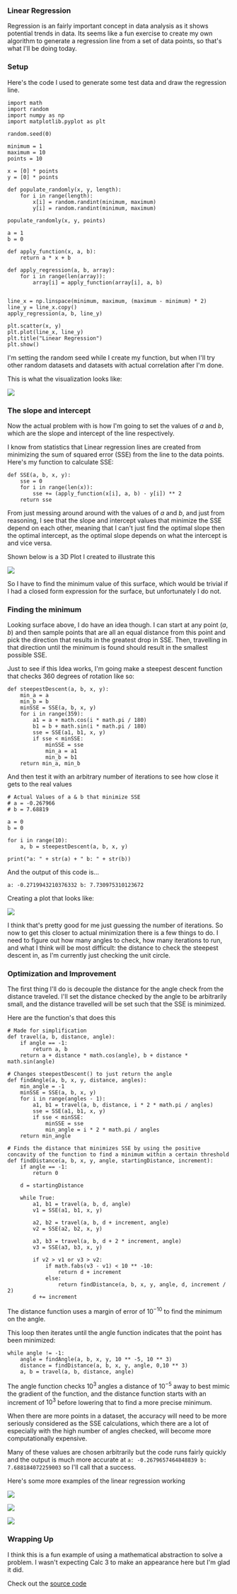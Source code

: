 ### Linear Regression

Regression is an fairly important concept in data analysis as it shows potential trends in data. Its seems like a fun exercise to create my own algorithm to generate a regression line from a set of data points, so that's what I'll be doing today.  

### Setup

Here's the code I used to generate some test data and draw the regression line.  

```
import math  
import random  
import numpy as np  
import matplotlib.pyplot as plt  
  
random.seed(0)  
  
minimum = 1  
maximum = 10  
points = 10  
  
x = [0] * points  
y = [0] * points  
  
def populate_randomly(x, y, length):  
    for i in range(length):  
        x[i] = random.randint(minimum, maximum)  
        y[i] = random.randint(minimum, maximum)  
  
populate_randomly(x, y, points)  
  
a = 1  
b = 0  
  
def apply_function(x, a, b):  
    return a * x + b  
  
def apply_regression(a, b, array):  
    for i in range(len(array)):  
        array[i] = apply_function(array[i], a, b) 
  
  
line_x = np.linspace(minimum, maximum, (maximum - minimum) * 2)  
line_y = line_x.copy()  
apply_regression(a, b, line_y)  
  
plt.scatter(x, y)  
plt.plot(line_x, line_y)  
plt.title("Linear Regression")  
plt.show()
```

I'm setting the random seed while I create my function, but when I'll try other random datasets and datasets with actual correlation after I'm done.  

This is what the visualization looks like:  

![](https://github.com/a4rsh/a4rsh/blob/main/posts/images/11-21-2024/testplot.png?raw=true)  

### The slope and intercept

Now the actual problem with is how I'm going to set the values of $a$ and $b$, which are the slope and intercept of the line respectively.  

I know from statistics that Linear regression lines are created from minimizing the sum of squared error (SSE) from the line to the data points. Here's my function to calculate SSE:  

```
def SSE(a, b, x, y):  
    sse = 0  
    for i in range(len(x)):  
        sse += (apply_function(x[i], a, b) - y[i]) ** 2  
    return sse
```

From just messing around around with the values of $a$ and $b$, and just from reasoning, I see that the slope and intercept values that minimize the SSE depend on each other, meaning  that I can't just find the optimal slope then the optimal intercept, as the optimal slope depends on what the intercept is and vice versa.  

Shown below is a 3D Plot I created to illustrate this  

![](https://github.com/a4rsh/a4rsh/blob/main/posts/images/11-21-2024/3dPlot.png?raw=true)  

So I have to find the minimum value of this surface, which would be trivial if I had a closed form expression for the surface, but unfortunately I do not.  
### Finding the minimum
Looking surface above, I do have an idea though. I can start at any point $(a,b)$ and then sample points that are all an equal distance from this point and pick the direction that results in the greatest drop in SSE. Then, travelling in that direction until the minimum is found should result in the smallest possible SSE.  

Just to see if this Idea works, I'm going make a steepest descent function that checks 360 degrees of rotation like so: 

```
def steepestDescent(a, b, x, y):  
    min_a = a  
    min_b = b  
    minSSE = SSE(a, b, x, y)  
    for i in range(359):  
        a1 = a + math.cos(i * math.pi / 180)  
        b1 = b + math.sin(i * math.pi / 180)  
        sse = SSE(a1, b1, x, y)  
        if sse < minSSE:  
            minSSE = sse  
            min_a = a1  
            min_b = b1  
    return min_a, min_b
```

And then test it with an arbitrary number of iterations to see how close it gets to the real values  

```  
# Actual Values of a & b that minimize SSE
# a = -0.267966  
# b = 7.68819    
  
a = 0
b = 0

for i in range(10):  
    a, b = steepestDescent(a, b, x, y)  
  
print("a: " + str(a) + " b: " + str(b))
```

And the output of this code is...  

`a: -0.2719943210376332 b: 7.730975310123672`  

Creating a plot that looks like:  

![](https://github.com/a4rsh/a4rsh/blob/main/posts/images/11-21-2024/plot1.png?raw=true)

I think that's pretty good for me just guessing the number of iterations. So now to get this closer to actual minimization there is a few things to do. I need to figure out how many angles to check, how many iterations to run, and what I think will be most difficult: the distance to check the steepest descent in, as I'm currently just checking the unit circle.  

### Optimization and Improvement
The first thing I'll do is decouple the distance for the angle check from the distance traveled. I'll set the distance checked by the angle to be arbitrarily small, and the distance travelled will be set such that the SSE is minimized.  

Here are the function's that does this  

```
# Made for simplification
def travel(a, b, distance, angle):  
    if angle == -1:  
        return a, b  
    return a + distance * math.cos(angle), b + distance * math.sin(angle)
      
# Changes steepestDescent() to just return the angle
def findAngle(a, b, x, y, distance, angles):  
    min_angle = -1  
    minSSE = SSE(a, b, x, y)  
    for i in range(angles - 1):  
        a1, b1 = travel(a, b, distance, i * 2 * math.pi / angles)  
        sse = SSE(a1, b1, x, y)  
        if sse < minSSE:  
            minSSE = sse  
            min_angle = i * 2 * math.pi / angles  
    return min_angle  
    
# Finds the distance that minimizes SSE by using the positive concavity of the function to find a minimum within a certain threshold
def findDistance(a, b, x, y, angle, startingDistance, increment):  
    if angle == -1:  
        return 0  
  
    d = startingDistance  
  
    while True:  
        a1, b1 = travel(a, b, d, angle)  
        v1 = SSE(a1, b1, x, y)  
  
        a2, b2 = travel(a, b, d + increment, angle)  
        v2 = SSE(a2, b2, x, y)  
  
        a3, b3 = travel(a, b, d + 2 * increment, angle)  
        v3 = SSE(a3, b3, x, y)  
  
        if v2 > v1 or v3 > v2:  
            if math.fabs(v3 - v1) < 10 ** -10:  
                return d + increment  
            else:  
                return findDistance(a, b, x, y, angle, d, increment / 2)  
        d += increment
```

The distance function uses a margin of error of $10^{-10}$ to find the minimum on the angle.  

This loop then iterates until the angle function indicates that the point has been minimized:  
```
while angle != -1:  
    angle = findAngle(a, b, x, y, 10 ** -5, 10 ** 3)  
    distance = findDistance(a, b, x, y, angle, 0,10 ** 3)  
    a, b = travel(a, b, distance, angle)
```

The angle function checks $10^{3}$ angles a distance of $10^{-5}$ away to best mimic the gradient of the function, and the distance function starts with an increment of $10^{3}$ before lowering that to find a more precise minimum.  

When there are more points in a dataset, the accuracy will need to be more seriously considered as the SSE calculations, which there are a lot of especially with the high number of angles checked, will become more computationally expensive.  

Many of these values are chosen arbitrarily but the code runs fairly quickly and the output is much more accurate at `a: -0.2679657464848839 b: 7.688184072259003` so I'll call that a success.  

Here's some more examples of the linear regression working

![](https://github.com/a4rsh/a4rsh/blob/main/posts/images/11-21-2024/Example1.png?raw=true)  

![](https://github.com/a4rsh/a4rsh/blob/main/posts/images/11-21-2024/Example2.png?raw=true)  

![](https://github.com/a4rsh/a4rsh/blob/main/posts/images/11-21-2024/Example3.png?raw=true)

### Wrapping Up

I think this is a fun example of using a mathematical abstraction to solve a problem. I wasn't expecting Calc 3 to make an appearance here but I'm glad it did.

Check out the [source code](https://github.com/a4rsh/linear-regression)
